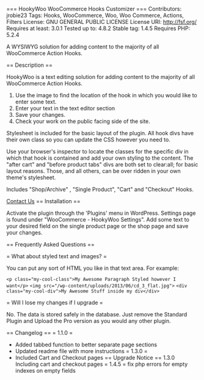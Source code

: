 === HookyWoo WooCommerce Hooks Customizer ===
Contributors: jrobie23
Tags: Hooks, WooCommerce, Woo, Woo Commerce, Actions, Filters
License: GNU GENERAL PUBLIC LICENSE
License URI: http://fsf.org/
Requires at least: 3.0.1
Tested up to: 4.8.2
Stable tag: 1.4.5
Requires PHP: 5.2.4

A WYSIWYG solution for adding content to the majority of all WooCommerce Action Hooks.
 
== Description ==

HookyWoo is a text editing solution for adding content to the majority of all WooCommerce Action Hooks.

1. Use the image to find the location of the hook in which you would like to enter some text.
2. Enter your text in the text editor section
3. Save your changes.
4. Check your work on the public facing side of the site.

Stylesheet is included for the basic layout of the plugin. 
All hook divs have their own class so you can update the CSS however you need to.

Use your browser's inspector to locate the classes for the specific div in which that hook is contained and add your own styling to the content.
The "after cart" and "before product tabs" divs are both set to clear:all; for basic layout reasons. Those, and all others, can be over ridden in your own theme's stylesheet.

Includes "Shop/Archive" , "Single Product", "Cart" and "Checkout" Hooks.

<a href="https://ridgeviewtechnology.com/about-ridgeview-technology" target="_blank">Contact Us</a>
== Installation ==
 
Activate the plugin through the 'Plugins' menu in WordPress.
Settings page is found under "WooCommerce - HookyWoo Settings".
Add some text to your desired field on the single product page or the shop page and save your changes.

== Frequently Asked Questions ==
 
= What about styled text and images? =
 
You can put any sort of HTML you like in that text area.
For example:

`<p class="my-cool-class">My Awesome Paragraph Styled however I want</p>`
`<img src="/wp-content/uploads/2013/06/cd_3_flat.jpg">`
`<div class="my-cool-div">My Awesome Stuff inside my div</div>`

= Will I lose my changes if I upgrade =
 
No. The data is stored safely in the database. Just remove the Standard Plugin and Upload the Pro version as you would any other plugin.

== Changelog ==
= 1.1.0 =
* Added tabbed function to better separate page sections
* Updated readme file with more instructions
= 1.3.0 =
* Included Cart and Checkout pages
== Upgrade Notice ==
1.3.0
Including cart and checkout pages
= 1.4.5 =
fix php errors for empty indexes on empty fields